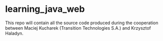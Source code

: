 learning_java_web
=================

This repo will contain all the source code produced during the cooperation between Maciej Kucharek (Transition Technologies S.A.) and Krzysztof Haladyn.

